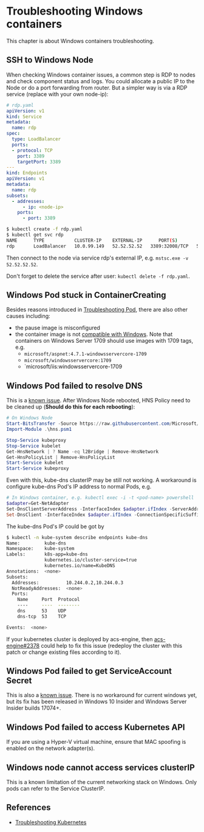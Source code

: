 # Troubleshooting Windows containers

This chapter is about Windows containers troubleshooting.

## SSH to Windows Node

When checking Windows container issues, a common step is RDP to nodes and check component status and logs. You could allocate a public IP to the Node or do a port forwarding from router. But a simpler way is via a RDP service (replace with your own node-ip):

```yaml
# rdp.yaml
apiVersion: v1
kind: Service
metadata:
  name: rdp
spec:
  type: LoadBalancer
  ports:
  - protocol: TCP
    port: 3389
    targetPort: 3389
---
kind: Endpoints
apiVersion: v1
metadata:
  name: rdp
subsets:
  - addresses:
      - ip: <node-ip>
    ports:
      - port: 3389
```

```sh
$ kubectl create -f rdp.yaml
$ kubectl get svc rdp
NAME      TYPE           CLUSTER-IP    EXTERNAL-IP      PORT(S)        AGE
rdp       LoadBalancer   10.0.99.149   52.52.52.52   3389:32008/TCP   5m
```

Then connect to the node via service rdp's external IP, e.g. `mstsc.exe -v 52.52.52.52`.

Don't forget to delete the service after user: `kubectl delete -f rdp.yaml`.

## Windows Pod stuck in ContainerCreating

Besides reasons introduced in [Troubleshooting Pod](pod.md), there are also other causes including:

- the pause image is misconfigured
- the container image is not [compatible with Windows](https://docs.microsoft.com/en-us/virtualization/windowscontainers/deploy-containers/version-compatibility). Note that containers on Windows Server 1709 should use images with 1709 tags, e.g.
  - `microsoft/aspnet:4.7.1-windowsservercore-1709`
  - `microsoft/windowsservercore:1709`
  - `microsoft/iis:windowsservercore-1709

## Windows Pod failed to resolve DNS

This is a [known issue](https://github.com/Azure/acs-engine/issues/2027). After Windows Node rebooted, HNS Policy need to be cleaned up (**Should do this for each rebooting**):

```powershell
# On Windows Node
Start-BitsTransfer -Source https://raw.githubusercontent.com/Microsoft/SDN/master/Kubernetes/windows/hns.psm1
Import-Module .\hns.psm1

Stop-Service kubeproxy
Stop-Service kubelet
Get-HnsNetwork | ? Name -eq l2Bridge | Remove-HnsNetwork 
Get-HnsPolicyList | Remove-HnsPolicyList
Start-Service kubelet
Start-Service kubeproxy
```

Even with this, kube-dns clusterIP may be still not working. A workaround is configure kube-dns Pod's IP address to normal Pods, e.g.

```powershell
# In Windows container, e.g. kubectl exec -i -t <pod-name> powershell
$adapter=Get-NetAdapter
Set-DnsClientServerAddress -InterfaceIndex $adapter.ifIndex -ServerAddresses 10.244.0.2,10.244.0.3
Set-DnsClient -InterfaceIndex $adapter.ifIndex -ConnectionSpecificSuffix "default.svc.cluster.local"
```

The kube-dns Pod's IP could be got by

```sh
$ kubectl -n kube-system describe endpoints kube-dns
Name:         kube-dns
Namespace:    kube-system
Labels:       k8s-app=kube-dns
              kubernetes.io/cluster-service=true
              kubernetes.io/name=KubeDNS
Annotations:  <none>
Subsets:
  Addresses:          10.244.0.2,10.244.0.3
  NotReadyAddresses:  <none>
  Ports:
    Name     Port  Protocol
    ----     ----  --------
    dns      53    UDP
    dns-tcp  53    TCP

Events:  <none>
```

If your kubernetes cluster is deployed by acs-engine, then [acs-engine#2378](https://github.com/Azure/acs-engine/pull/2378) could help to fix this issue (redeploy the cluster with this patch or change existing files according to it).

## Windows Pod failed to get ServiceAccount Secret

This is also a [known issue](https://github.com/moby/moby/issues/28401). There is no workaround for current windows yet, but its fix has been released in Windows 10 Insider and Windows Server Insider builds 17074+.

## Windows Pod failed to access Kubernetes API

If you are using a Hyper-V virtual machine, ensure that MAC spoofing is enabled on the network adapter(s).

## Windows node cannot access services clusterIP

This is a known limitation of the current networking stack on Windows. Only pods can refer to the Service ClusterIP.

## References

- [Troubleshooting Kubernetes](https://docs.microsoft.com/en-us/virtualization/windowscontainers/kubernetes/common-problems)

